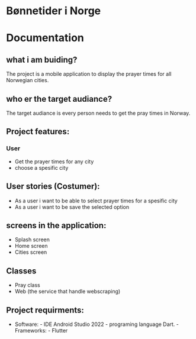 # Bønnetider i Norge
# Documentation
## what i am buiding?
The project is a mobile application to display the prayer times for all Norwegian cities.

## who er the target audiance?
The target audiance is every person needs to get the pray times in Norway.

## Project features:
### User
- Get the prayer times for any city
- choose a spesific city

## User stories (Costumer):
- As a user i want to be able to select prayer times for a spesific city
- As a user i want to be save the selected option

## screens in the application:
- Splash screen
- Home screen
- Cities screen
## Classes
- Pray class 
- Web (the service that handle webscraping)

## Project requirments:
- Software:
          - IDE Android Studio 2022
          - programing language Dart.
          - Frameworks:
                  - Flutter
                 
                  

